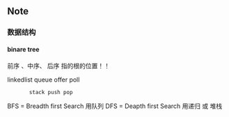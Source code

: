 ## Note

### 数据结构

#### binare tree

前序 、中序、 后序  指的根的位置！！

linkedlist queue offer poll
           
           stack push pop

BFS = Breadth first Search 用队列
DFS = Deapth first Search 用递归 或 堆栈

